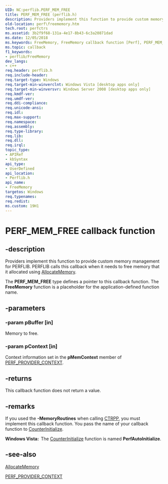 ```yaml
---
UID: NC:perflib.PERF_MEM_FREE
title: PERF_MEM_FREE (perflib.h)
description: Providers implement this function to provide custom memory management for PERFLIB.
old-location: perf\freememory.htm
tech.root: perfctrs
ms.assetid: 3b2f9f68-131a-4e17-8b43-6c3a20871dad
ms.date: 12/05/2018
ms.keywords: FreeMemory, FreeMemory callback function [Perf], PERF_MEM_FREE, PERF_MEM_FREE callback, perf.freememory, perflib/FreeMemory
ms.topic: callback
f1_keywords:
- perflib/FreeMemory
dev_langs:
- c++
req.header: perflib.h
req.include-header: 
req.target-type: Windows
req.target-min-winverclnt: Windows Vista [desktop apps only]
req.target-min-winversvr: Windows Server 2008 [desktop apps only]
req.kmdf-ver: 
req.umdf-ver: 
req.ddi-compliance: 
req.unicode-ansi: 
req.idl: 
req.max-support: 
req.namespace: 
req.assembly: 
req.type-library: 
req.lib: 
req.dll: 
req.irql: 
topic_type:
- APIRef
- kbSyntax
api_type:
- UserDefined
api_location:
- Perflib.h
api_name:
- FreeMemory
targetos: Windows
req.typenames: 
req.redist: 
ms.custom: 19H1
---
```


# PERF_MEM_FREE callback function


## -description


Providers implement this function to provide custom memory management for PERFLIB. PERFLIB calls this callback when it needs to free memory that it allocated using <a href="https://docs.microsoft.com/windows/desktop/api/perflib/nc-perflib-perf_mem_alloc">AllocateMemory</a>. 

The <b>PERF_MEM_FREE</b> type defines a pointer to this callback function. The <b>FreeMemory</b> function is a placeholder for the application-defined function name.


## -parameters




### -param pBuffer [in]

Memory to free.


### -param pContext [in]

Context information set in the <b>pMemContext</b> member of <a href="https://docs.microsoft.com/windows/win32/api/perflib/ns-perflib-perf_provider_context">PERF_PROVIDER_CONTEXT</a>.


## -returns



This callback function does not return a value.




## -remarks



If you used the <b>-MemoryRoutines</b> when calling <a href="https://docs.microsoft.com/windows/desktop/PerfCtrs/ctrpp">CTRPP</a>, you must implement this callback function. You pass the name of your callback function to <a href="https://docs.microsoft.com/windows/desktop/PerfCtrs/counterinitialize">CounterInitialize</a>.

<b>Windows Vista:  </b>The <a href="https://docs.microsoft.com/windows/desktop/PerfCtrs/counterinitialize">CounterInitialize</a> function is named <b>PerfAutoInitialize</b>.




## -see-also




<a href="https://docs.microsoft.com/windows/desktop/api/perflib/nc-perflib-perf_mem_alloc">AllocateMemory</a>



<a href="https://docs.microsoft.com/windows/win32/api/perflib/ns-perflib-perf_provider_context">PERF_PROVIDER_CONTEXT</a>
 

 

